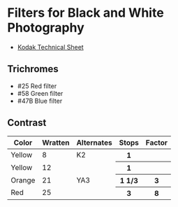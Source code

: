 # Filters for Black and White Photography

* [Kodak Technical Sheet](./kodak_filters.pdf)

## Trichromes

* #25 Red filter
* #58 Green filter
* #47B Blue filter

## Contrast

<table>
    <thead>
        <tr>
            <th>Color</th>
            <th>Wratten</th>
            <th>Alternates</th>
            <th>Stops</th>
            <th>Factor</th>
        </tr>
    </thead>
        <tr>
            <td>Yellow</td>
            <td>8</td>
            <td>K2</td>
            <th>1</td>
            <th></td>
        </tr>
        <tr>
            <td>Yellow</td>
            <td>12</td>
            <td></td>
            <th>1</td>
            <th></td>
        </tr>
        <tr>
            <td>Orange</td>
            <td>21</td>
            <td>YA3</td>
            <th>1 1/3</td>
            <th>3</td>
        </tr>
        <tr>
            <td>Red</td>
            <td>25</td>
            <td></td>
            <th>3</td>
            <th>8</td>
        </tr>
    <tbody>
    </tbody>
</table>
